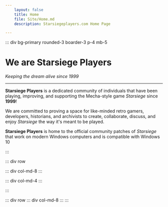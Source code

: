 ```yaml
---
    layout: false
    title: Home
    file: Site/Home.md
    description: Starsiegeplayers.com Home Page

---
```


<script>
    
    
    

</script>

::: div bg-primary rounded-3 boarder-3 p-4 mb-5

# We are Starsiege Players

*Keeping the dream alive since 1999*
<hr />

**Starsiege Players** is a dedicated community of individuals that have been playing, improving, and supporting the
Mecha-style game *Starsiege* since **1999**!

We are committed to proving a space for like-minded retro gamers, developers, historians, and archivists to create,
collaborate, discuss, and enjoy *Starsiege* the way it's meant to be played.

**Starsiege Players** is home to the official community patches of *Starsiege* that work on modern Windows computers and
is compatible with Windows 10

:::

::: div row

::: div col-md-8
<TileGroup tiles={HomeData.TileData} />
:::

::: div col-md-4
<DiscordOnline guildID={HomeData.Discord.GuildID} invite={HomeData.Discord.Invite} theme={HomeData.Discord.Theme}/>
:::

:::

::: div row
::: div col-md-8
<News header="Community News" limit=10 />
:::
:::
